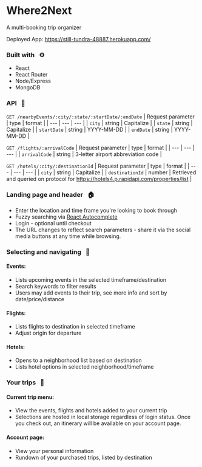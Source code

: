 # Where2Next
A multi-booking trip organizer

Deployed App: https://still-tundra-48887.herokuapp.com/

### Built with &nbsp; ⚙️
- React
- React Router
- Node/Express
- MongoDB

### API &nbsp; 🔌


`GET /nearbyEvents/:city/:state/:startDate/:endDate`
| Request parameter | type | format |
| --- | --- | --- | 
| `city`  | string | Capitalize |
| `state` | string | Capitalize |
| `startDate` | string | YYYY-MM-DD |
| `endDate` | string | YYYY-MM-DD |

`GET /flights/:arrivalCode`
| Request parameter | type | format |
| --- | --- | --- | 
| `arrivalCode` | string | 3-letter airport abbreviation code |

`GET /hotels/:city/:destinationId`
| Request parameter | type | format |
| --- | --- | --- | 
| `city`  | string | Capitalize |
| `destinationId` | number | Retrieved and queried on protocol for https://hotels4.p.rapidapi.com/properties/list |

### Landing page and header &nbsp; 🏠
- Enter the location and time frame you're looking to book through
- Fuzzy searching via <a href="https://github.com/reactjs/react-autocomplete">React Autocomplete</a>
- Login - optional until checkout
- The URL changes to reflect search parameters - share it via the social media buttons at any time while browsing.

### Selecting and navigating &nbsp; 🔀

#### Events:
- Lists upcoming events in the selected timeframe/destination
- Search keywords to filter results
- Users may add events to their trip, see more info and sort by date/price/distance

#### Flights:
- Lists flights to destination in selected timeframe
- Adjust origin for departure

#### Hotels:
- Opens to a neighborhood list based on destination
- Lists hotel options in selected neighborhood/timeframe

### Your trips &nbsp; 👤

#### Current trip menu:
- View the events, flights and hotels added to your current trip
- Selections are hosted in local storage regardless of login status. Once you check out, an itinerary will be available on your account page.

#### Account page:
- View your personal information
- Rundown of your purchased trips, listed by destination

